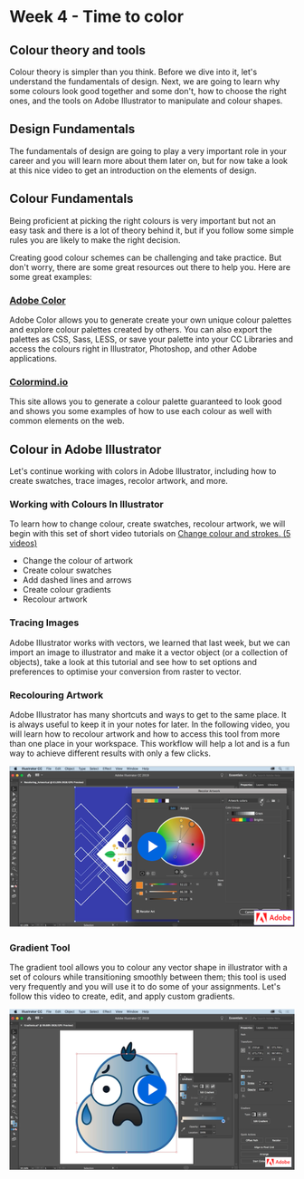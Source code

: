 # Week 4 - Time to color

## Colour theory and tools

Colour theory is simpler than you think. Before we dive into it, let's understand the fundamentals of design. Next, we are going to learn why some colours look good together and some don't, how to choose the right ones, and the tools on Adobe Illustrator to manipulate and colour shapes.

## Design Fundamentals

The fundamentals of design are going to play a very important role in your career and you will learn more about them later on, but for now take a look at this nice video to get an introduction on the elements of design.

<YouTube
  title="Beginning Graphic Design: Fundamentals"
  url="https://www.youtube.com/embed/YqQx75OPRa0"
/>

## Colour Fundamentals

Being proficient at picking the right colours is very important but not an easy task and there is a lot of theory behind it, but if you follow some simple rules you are likely to make the right decision.

<YouTube
  title="Beginning Graphic Design: Color"
  url="https://www.youtube.com/embed/_2LLXnUdUIc"
/>

Creating good colour schemes can be challenging and take practice. But don't worry, there are some great resources out there to help you. Here are some great examples:

### [Adobe Color](https://color.adobe.com/)

Adobe Color allows you to generate create your own unique colour palettes and explore colour palettes created by others. You can also export the palettes as CSS, Sass, LESS, or save your palette into your CC Libraries and access the colours right in Illustrator, Photoshop, and other Adobe applications.

### [Colormind.io](http://colormind.io/bootstrap/)

This site allows you to generate a colour palette guaranteed to look good and shows you some examples of how to use each colour as well with common elements on the web.

## Colour in Adobe Illustrator

Let's continue working with colors in Adobe Illustrator, including how to create swatches, trace images, recolor artwork, and more.

### Working with Colours In Illustrator

To learn how to change colour, create swatches, recolour artwork, we will begin with this set of short video tutorials on [Change colour and strokes. (5 videos)](https://helpx.adobe.com/illustrator/how-to/color-basics.html)

- Change the colour of artwork
- Create colour swatches
- Add dashed lines and arrows
- Create colour gradients
- Recolour artwork

### Tracing Images

Adobe Illustrator works with vectors, we learned that last week, but we can import an image to illustrator and make it a vector object (or a collection of objects), take a look at this tutorial and see how to set options and preferences to optimise your conversion from raster to vector.

<YouTube
  title="How to use Image Trace in Illustrator by Solopress.com"
  url="https://www.youtube.com/embed/Qgsm-Hx-lTE"
/>

### Recolouring Artwork

Adobe Illustrator has many shortcuts and ways to get to the same place. It is always useful to keep it in your notes for later. In the following video, you will learn how to recolour artwork and how to access this tool from more than one place in your workspace. This workflow will help a lot and is a fun way to achieve different results with only a few clicks.

<a href="https://helpx.adobe.com/illustrator/how-to/color-basics.html#recolor_artwork" target=”_blank”>![Adobe tutorial for Recolouring artwork](./recolorArtwork.png)</a>

### Gradient Tool

The gradient tool allows you to colour any vector shape in illustrator with a set of colours while transitioning smoothly between them; this tool is used very frequently and you will use it to do some of your assignments. Let's follow this video to create, edit, and apply custom gradients.

<a href="https://helpx.adobe.com/illustrator/how-to/color-basics.html#create_color_gradients" target=”_blank”>![Adobe tutorial for using the gradient tool](./customGradient.png)</a>

<!-- ## Demo Files

::: tip Files
[Week 4 Tutorial Files Download](https://algonquinlivecom-my.sharepoint.com/:f:/g/personal/bristot_algonquincollege_com/EibF84nWaYhDi6AJTgoAf2MBP_cTq6hID39FhO8qoEcRZg?e=Fv307p)
::: -->
